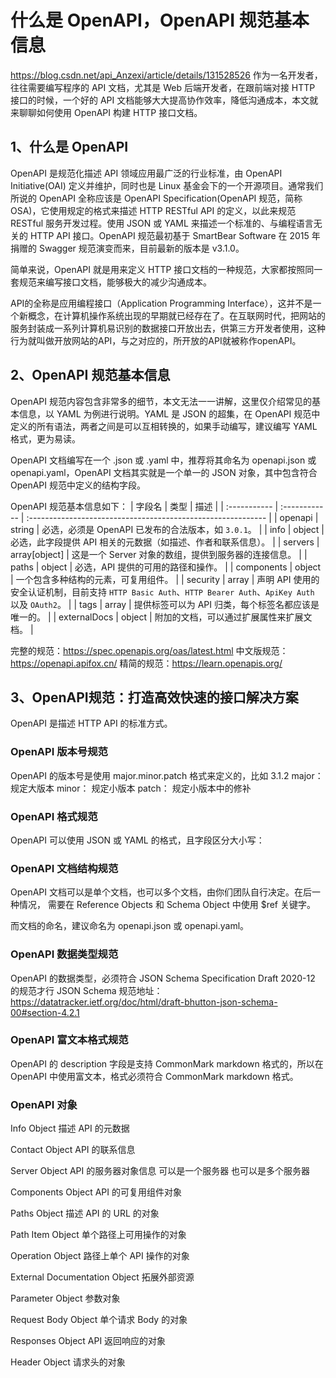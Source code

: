 # 什么是 OpenAPI，OpenAPI 规范基本信息
https://blog.csdn.net/api_Anzexi/article/details/131528526
作为一名开发者，往往需要编写程序的 API 文档，尤其是 Web 后端开发者，在跟前端对接 HTTP 接口的时候，一个好的 API 文档能够大大提高协作效率，降低沟通成本，本文就来聊聊如何使用 OpenAPI 构建 HTTP 接口文档。

## 1、什么是 OpenAPI
OpenAPI 是规范化描述 API 领域应用最广泛的行业标准，由 OpenAPI Initiative(OAI) 定义并维护，同时也是 Linux 基金会下的一个开源项目。通常我们所说的 OpenAPI 全称应该是 OpenAPI Specification(OpenAPI 规范，简称 OSA)，它使用规定的格式来描述 HTTP RESTful API 的定义，以此来规范 RESTful 服务开发过程。使用 JSON 或 YAML 来描述一个标准的、与编程语言无关的 HTTP API 接口。OpenAPI 规范最初基于 SmartBear Software 在 2015 年捐赠的 Swagger 规范演变而来，目前最新的版本是 v3.1.0。

简单来说，OpenAPI 就是用来定义 HTTP 接口文档的一种规范，大家都按照同一套规范来编写接口文档，能够极大的减少沟通成本。

API的全称是应用编程接口（Application Programming Interface），这并不是一个新概念，在计算机操作系统出现的早期就已经存在了。在互联网时代，把网站的服务封装成一系列计算机易识别的数据接口开放出去，供第三方开发者使用，这种行为就叫做开放网站的API，与之对应的，所开放的API就被称作openAPI。

## 2、OpenAPI 规范基本信息
OpenAPI 规范内容包含非常多的细节，本文无法一一讲解，这里仅介绍常见的基本信息，以 YAML 为例进行说明。YAML 是 JSON 的超集，在 OpenAPI 规范中定义的所有语法，两者之间是可以互相转换的，如果手动编写，建议编写 YAML 格式，更为易读。

OpenAPI 文档编写在一个 .json 或 .yaml 中，推荐将其命名为 openapi.json 或 openapi.yaml，OpenAPI 文档其实就是一个单一的 JSON 对象，其中包含符合 OpenAPI 规范中定义的结构字段。

OpenAPI 规范基本信息如下：
| 字段名       | 类型          | 描述                                                         |
| :----------- | :------------ | :----------------------------------------------------------- |
| openapi      | string        | 必选，必须是 OpenAPI 已发布的合法版本，如 `3.0.1`。          |
| info         | object        | 必选，此字段提供 API 相关的元数据（如描述、作者和联系信息）。 |
| servers      | array[object] | 这是一个 Server 对象的数组，提供到服务器的连接信息。         |
| paths        | object        | 必选，API 提供的可用的路径和操作。                           |
| components   | object        | 一个包含多种结构的元素，可复用组件。                         |
| security     | array         | 声明 API 使用的安全认证机制，目前支持 `HTTP Basic Auth`、`HTTP Bearer Auth`、`ApiKey Auth` 以及 `OAuth2`。 |
| tags         | array         | 提供标签可以为 API 归类，每个标签名都应该是唯一的。          |
| externalDocs | object        | 附加的文档，可以通过扩展属性来扩展文档。                     |

完整的规范：https://spec.openapis.org/oas/latest.html
中文版规范：https://openapi.apifox.cn/
精简的规范：https://learn.openapis.org/

## 3、OpenAPI规范：打造高效快速的接口解决方案
OpenAPI 是描述 HTTP API 的标准方式。

### OpenAPI 版本号规范
OpenAPI 的版本号是使用 major.minor.patch 格式来定义的，比如 3.1.2
major： 规定大版本
minor： 规定小版本
patch： 规定小版本中的修补

### OpenAPI 格式规范
OpenAPI 可以使用 JSON 或 YAML 的格式，且字段区分大小写：

### OpenAPI 文档结构规范
OpenAPI 文档可以是单个文档，也可以多个文档，由你们团队自行决定。在后一种情况， 需要在 Reference Objects 和 Schema Object 中使用 $ref 关键字。

而文档的命名，建议命名为 openapi.json 或 openapi.yaml。

### OpenAPI 数据类型规范
OpenAPI 的数据类型，必须符合 JSON Schema Specification Draft 2020-12 的规范才行
JSON Schema 规范地址：https://datatracker.ietf.org/doc/html/draft-bhutton-json-schema-00#section-4.2.1

### OpenAPI 富文本格式规范
OpenAPI 的 description 字段是支持 CommonMark markdown 格式的，所以在 OpenAPI 中使用富文本，格式必须符合 CommonMark markdown 格式。

### OpenAPI 对象
Info Object
描述 API 的元数据

Contact Object
API 的联系信息

Server Object
API 的服务器对象信息
可以是一个服务器
也可以是多个服务器

Components Object
API 的可复用组件对象

Paths Object
描述 API 的 URL 的对象

Path Item Object
单个路径上可用操作的对象

Operation Object
路径上单个 API 操作的对象

External Documentation Object
拓展外部资源

Parameter Object
参数对象

Request Body Object
单个请求 Body 的对象

Responses Object
API 返回响应的对象

Header Object
请求头的对象


